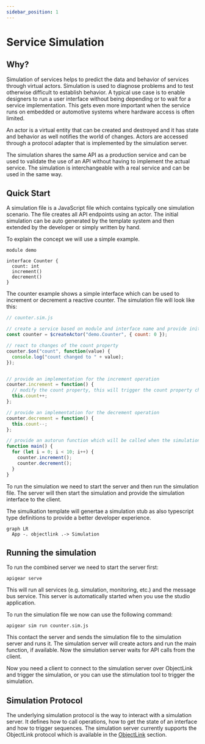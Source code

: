 ```yaml
---
sidebar_position: 1
---
```


# Service Simulation

## Why?

Simulation of services helps to predict the data and behavior of services through virtual actors. Simulation is used to diagnose problems and to test otherwise difficult to establish behavior. A typical use case is to enable designers to run a user interface without being depending or to wait for a service implementation. This gets even more important when the service runs on embedded or automotive systems where hardware access is often limited.

An actor is a virtual entity that can be created and destroyed and it has state and behavior as well notifies the world of changes. Actors are accessed through a protocol adapter that is implemented by the simulation server.

The simulation shares the same API as a production service and can be used to validate the use of an API without having to implement the actual service. The simulation is interchangeable with a real service and can be used in the same way.

## Quick Start

A simulation file is a JavaScript file which contains typically one simulation scenario. The file creates all API endpoints using an actor. The initial simulation can be auto generated by the  template system and then extended by the developer or simply written by hand.

To explain the concept we will use a simple example.

```
module demo

interface Counter {
  count: int
  increment()
  decrement()
}
```

The counter example shows a simple interface which can be used to increment or decrement a reactive counter. The simulation file will look like this:


```javascript
// counter.sim.js

// create a service based on module and interface name and provide initial properties
const counter = $createActor("demo.Counter", { count: 0 });

// react to changes of the count property
counter.$on("count", function(value) {
  console.log("count changed to " + value);
});


// provide an implementation for the increment operation
counter.increment = function() {
  // modify the count property, this will trigger the count property change event
  this.count++;
};

// provide an implementation for the decrement operation
counter.decrement = function() {
  this.count--;
};

// provide an autorun function which will be called when the simulation is started
function main() {
  for (let i = 0; i < 10; i++) {
    counter.increment();
    counter.decrement();
  }
}
```

To run the simulation we need to start the server and then run the simulation file. The server will then start the simulation and provide the simulation interface to the client.

The simulkation template will genertae a simulation stub as also typescript type definitions to provide a better developer experience.

```mermaid
graph LR
  App -. objectlink .-> Simulation
```


## Running the simulation

To run the combined server we need to start the server first:

```
apigear serve
```

This will run all services (e.g. simulation, monitoring, etc.) and the message bus service. This server is automatically started when you use the studio application.

To run the simulation file we now can use the following command: 

```
apigear sim run counter.sim.js
```

This contact the server and sends the simulation file to the simulation server and runs it. The simulation server will create actors and run the main function, if available. Now the simulation server waits for API calls from the client.

Now you need a client to connect to the simulation server over ObjectLink and trigger the simulation, or you can use the stimulation tool to trigger the simulation.


## Simulation Protocol

The underlying simulation protocol is the way to interact with a simulation server. It defines how to call operations, how to get the state of an interface and how to trigger sequences. The simulation server currently supports the ObjectLink protocol which is available in the [ObjectLink](/docs/advanced/protocols/objectlink/intro) section.

